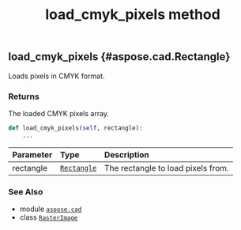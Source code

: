 ﻿---
title: load_cmyk_pixels method
second_title: Aspose.CAD for Python via .NET API References
description: 
type: docs
weight: 240
url: /python-net/aspose.cad/rasterimage/load_cmyk_pixels/
is_root: false
---

## load_cmyk_pixels {#aspose.cad.Rectangle}

Loads pixels in CMYK format.


### Returns 


The loaded CMYK pixels array.


```python
def load_cmyk_pixels(self, rectangle):
    ...
```


| Parameter | Type | Description |
| :- | :- | :- |
| rectangle | [`Rectangle`](/cad/python-net/aspose.cad/rectangle) | The rectangle to load pixels from. |



### See Also
* module [`aspose.cad`](../../)
* class [`RasterImage`](/cad/python-net/aspose.cad/rasterimage)
